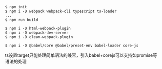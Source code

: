 
```
$ npm init
$ npm i -D webpack webpack-cli typescript ts-loader
...
$ npm run build

$ npm i -D html-webpack-plugin
$ npm i -D webpack-dev-server
$ npm i -D clean-webpack-plugin

$ npm i -D @babel/core @babel/preset-env babel-loader core-js
```

ts设置target只能处理简单语法的兼容，引入babel+corejs可以支持如promise等语法的处理